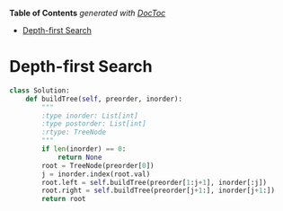 <!-- START doctoc generated TOC please keep comment here to allow auto update -->
<!-- DON'T EDIT THIS SECTION, INSTEAD RE-RUN doctoc TO UPDATE -->
**Table of Contents**  *generated with [DocToc](https://github.com/thlorenz/doctoc)*

- [Depth-first Search](#depth-first-search)

<!-- END doctoc generated TOC please keep comment here to allow auto update -->

# Depth-first Search

```python
class Solution:
    def buildTree(self, preorder, inorder):
        """
        :type inorder: List[int]
        :type postorder: List[int]
        :rtype: TreeNode
        """
        if len(inorder) == 0:
            return None
        root = TreeNode(preorder[0])
        j = inorder.index(root.val)
        root.left = self.buildTree(preorder[1:j+1], inorder[:j])
        root.right = self.buildTree(preorder[j+1:], inorder[j+1:])
        return root
```
